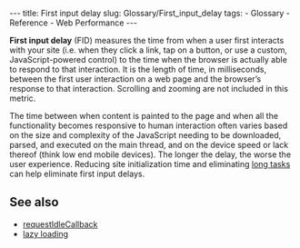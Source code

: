 --- title: First input delay slug: Glossary/First\_input\_delay tags: - Glossary - Reference - Web Performance ---

<span class="seoSummary">**First input delay** (FID) measures the time from when a user first interacts with your site (i.e. when they click a link, tap on a button, or use a custom, JavaScript-powered control) to the time when the browser is actually able to respond to that interaction.</span> It is the length of time, in milliseconds, between the first user interaction on a web page and the browser’s response to that interaction. Scrolling and zooming are not included in this metric.

The time between when content is painted to the page and when all the functionality becomes responsive to human interaction often varies based on the size and complexity of the JavaScript needing to be downloaded, parsed, and executed on the main thread, and on the device speed or lack thereof (think low end mobile devices). The longer the delay, the worse the user experience. Reducing site initialization time and eliminating [long tasks](/en-US/docs/Web/API/Long_Tasks_API) can help eliminate first input delays.

See also
--------

-   [requestIdleCallback](/en-US/docs/Web/API/Window/requestIdleCallback)
-   [lazy loading](/en-US/docs/Web/Performance/Lazy_loading)
